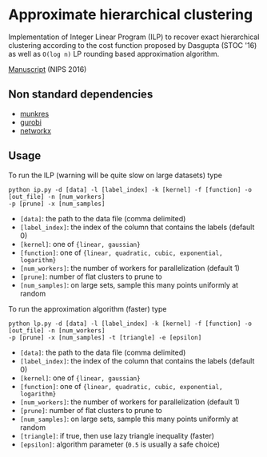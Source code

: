 # Approximate hierarchical clustering  

Implementation of Integer Linear Program (ILP) to recover exact hierarchical clustering
according to the cost function proposed by Dasgupta (STOC '16) as well as `O(log n)`
LP rounding based approximation algorithm. 

[Manuscript](https://papers.nips.cc/paper/6325-hierarchical-clustering-via-spreading-metrics) (NIPS 2016)

## Non standard dependencies
 - [munkres](https://pypi.python.org/pypi/munkres/)
 - [gurobi](http://www.gurobi.com/) 
 - [networkx](https://pypi.python.org/pypi/networkx/)

## Usage
To run the ILP (warning will be quite slow on large datasets) type

```shell
python ip.py -d [data] -l [label_index] -k [kernel] -f [function] -o [out_file] -n [num_workers] 
-p [prune] -x [num_samples]
```

* `[data]`: the path to the data file (comma delimited)
* `[label_index]`: the index of the column that contains the labels (default 0)
* `[kernel]`: one of `{linear, gaussian}`
* `[function]`: one of `{linear, quadratic, cubic, exponential, logarithm}`
* `[num_workers]`: the number of workers for parallelization (default 1)
* `[prune]`: number of flat clusters to prune to
* `[num_samples]`: on large sets, sample this many points uniformly at random

To run the approximation algorithm (faster) type

```shell
python lp.py -d [data] -l [label_index] -k [kernel] -f [function] -o [out_file] -n [num_workers] 
-p [prune] -x [num_samples] -t [triangle] -e [epsilon]
```

* `[data]`: the path to the data file (comma delimited)
* `[label_index]`: the index of the column that contains the labels (default 0)
* `[kernel]`: one of `{linear, gaussian}`
* `[function]`: one of `{linear, quadratic, cubic, exponential, logarithm}`
* `[num_workers]`: the number of workers for parallelization (default 1)
* `[prune]`: number of flat clusters to prune to
* `[num_samples]`: on large sets, sample this many points uniformly at random
* `[triangle]`: if true, then use lazy triangle inequality (faster)
* `[epsilon]`: algorithm parameter (`0.5` is usually a safe choice)
